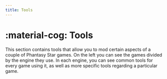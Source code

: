 ```yaml
---
title: Tools
---
```


# :material-cog: Tools

This section contains tools that allow you to mod certain aspects of a couple of Phantasy Star games. On the left you can see the games divided by the engine they use. In each engine, you can see common tools for every game using it, as well as more specific tools regarding a particular game.
